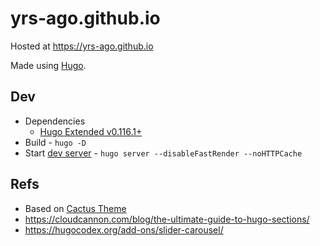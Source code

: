 # yrs-ago.github.io

Hosted at https://yrs-ago.github.io

Made using [Hugo](https://gohugo.io/).

## Dev

- Dependencies 
  - [Hugo Extended v0.116.1+](https://github.com/gohugoio/hugo/releases/tag/v0.116.1)
- Build - `hugo -D`
- Start [dev server](http://localhost:1313/) - `hugo server --disableFastRender --noHTTPCache`

## Refs

- Based on [Cactus Theme](https://themes.gohugo.io/themes/hugo-theme-cactus/)
- https://cloudcannon.com/blog/the-ultimate-guide-to-hugo-sections/
- https://hugocodex.org/add-ons/slider-carousel/

